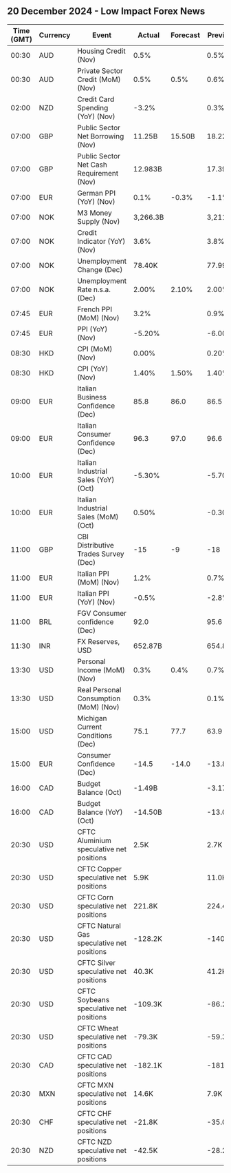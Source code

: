 ## 20 December 2024 - Low Impact Forex News

| Time (GMT) | Currency | Event | Actual | Forecast | Previous |
|------|----------|-------|--------|----------|----------|
| 00:30 | AUD | Housing Credit (Nov) | 0.5% |  | 0.5% |
| 00:30 | AUD | Private Sector Credit (MoM) (Nov) | 0.5% | 0.5% | 0.6% |
| 02:00 | NZD | Credit Card Spending (YoY) (Nov) | -3.2% |  | 0.3% |
| 07:00 | GBP | Public Sector Net Borrowing (Nov) | 11.25B | 15.50B | 18.22B |
| 07:00 | GBP | Public Sector Net Cash Requirement (Nov) | 12.983B |  | 17.396B |
| 07:00 | EUR | German PPI (YoY) (Nov) | 0.1% | -0.3% | -1.1% |
| 07:00 | NOK | M3 Money Supply (Nov) | 3,266.3B |  | 3,211.5B |
| 07:00 | NOK | Credit Indicator (YoY) (Nov) | 3.6% |  | 3.8% |
| 07:00 | NOK | Unemployment Change (Dec) | 78.40K |  | 77.99K |
| 07:00 | NOK | Unemployment Rate n.s.a. (Dec) | 2.00% | 2.10% | 2.00% |
| 07:45 | EUR | French PPI (MoM) (Nov) | 3.2% |  | 0.9% |
| 07:45 | EUR | PPI (YoY) (Nov) | -5.20% |  | -6.00% |
| 08:30 | HKD | CPI (MoM) (Nov) | 0.00% |  | 0.20% |
| 08:30 | HKD | CPI (YoY) (Nov) | 1.40% | 1.50% | 1.40% |
| 09:00 | EUR | Italian Business Confidence (Dec) | 85.8 | 86.0 | 86.5 |
| 09:00 | EUR | Italian Consumer Confidence (Dec) | 96.3 | 97.0 | 96.6 |
| 10:00 | EUR | Italian Industrial Sales (YoY) (Oct) | -5.30% |  | -5.70% |
| 10:00 | EUR | Italian Industrial Sales (MoM) (Oct) | 0.50% |  | -0.30% |
| 11:00 | GBP | CBI Distributive Trades Survey (Dec) | -15 | -9 | -18 |
| 11:00 | EUR | Italian PPI (MoM) (Nov) | 1.2% |  | 0.7% |
| 11:00 | EUR | Italian PPI (YoY) (Nov) | -0.5% |  | -2.8% |
| 11:00 | BRL | FGV Consumer confidence (Dec) | 92.0 |  | 95.6 |
| 11:30 | INR | FX Reserves, USD | 652.87B |  | 654.86B |
| 13:30 | USD | Personal Income (MoM) (Nov) | 0.3% | 0.4% | 0.7% |
| 13:30 | USD | Real Personal Consumption (MoM) (Nov) | 0.3% |  | 0.1% |
| 15:00 | USD | Michigan Current Conditions (Dec) | 75.1 | 77.7 | 63.9 |
| 15:00 | EUR | Consumer Confidence (Dec) | -14.5 | -14.0 | -13.8 |
| 16:00 | CAD | Budget Balance (Oct) | -1.49B |  | -3.17B |
| 16:00 | CAD | Budget Balance (YoY) (Oct) | -14.50B |  | -13.01B |
| 20:30 | USD | CFTC Aluminium speculative net positions | 2.5K |  | 2.7K |
| 20:30 | USD | CFTC Copper speculative net positions | 5.9K |  | 11.0K |
| 20:30 | USD | CFTC Corn speculative net positions | 221.8K |  | 224.4K |
| 20:30 | USD | CFTC Natural Gas speculative net positions | -128.2K |  | -140.6K |
| 20:30 | USD | CFTC Silver speculative net positions | 40.3K |  | 41.2K |
| 20:30 | USD | CFTC Soybeans speculative net positions | -109.3K |  | -86.2K |
| 20:30 | USD | CFTC Wheat speculative net positions | -79.3K |  | -59.3K |
| 20:30 | CAD | CFTC CAD speculative net positions | -182.1K |  | -181.6K |
| 20:30 | MXN | CFTC MXN speculative net positions | 14.6K |  | 7.9K |
| 20:30 | CHF | CFTC CHF speculative net positions | -21.8K |  | -35.0K |
| 20:30 | NZD | CFTC NZD speculative net positions | -42.5K |  | -28.2K |
